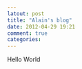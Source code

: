 ```yaml
---
latout: post
title: "Alain's blog"
date: 2012-04-29 19:21
comment: true
categories:
---
```


Hello World
